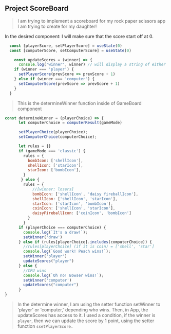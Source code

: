 ## Project ScoreBoard

> I am trying to implement a scoreboard for my rock paper scissors app I am trying to create for my daughter!

In the desired component: I will make sure that the score start off at 0. 
```js 
  const [playerScore, setPlayerScore] = useState(0)
  const [computerScore, setComputerScore] = useState(0)

    const updateScores = (winner) => {
      console.log("winner", winner) // will display a string of either 'player' or 'computer'
    if (winner === 'player') {
      setPlayerScore(prevScore => prevScore + 1) 
    } else if (winner === 'computer') {
      setComputerScore(prevScore => prevScore + 1)
    }
  }
```
> This is the determineWinner function inside of GameBoard component

```js
const determineWinner = (playerChoice) => {
      let computerChoice = computerResult(gameMode)

      setPlayerChoice(playerChoice);
      setComputerChoice(computerChoice);

      let rules = {}
      if (gameMode === 'classic') {
        rules = {
          bombIcon: ['shellIcon'],
          shellIcon: ['starIcon'],
          starIcon: ['bombIcon'], 
        }
       } else {
        rules = {
            //[winner: losers]
            bombIcon: ['shellIcon', 'daisy fireballIcon'],
            shellIcon: ['shellIcon', 'starIcon'],
            starIcon: ['starIcon', 'bombIcon'],
            coinIcon: ['shellIcon', 'starIcon'],
            daisyFireballIcon: ['coinIcon', 'bombIcon']
          }
        }      
      if (playerChoice === computerChoice) {
        console.log(`It's a draw!`);
        setWinner('draw')
      } else if (rules[playerChoice].includes(computerChoice)) {
        //rules[playerChoice] (if it is coin) = ['shell', 'star']
        console.log(`Good work! Peach wins!`);
        setWinner('player')
        updateScores("player")
      } else {
        //CPU wins
        console.log(`Oh no! Bowser wins!`);
        setWinner('computer')
        updateScores("computer")
      }
}
```

> In the determine winner, I am using the setter function setWinner  to 'player' or 'computer,' depending who wins. Then, in App, the updateScores has access to it. I used a condition, if the winner is `player`, then we can update the score by 1 point, using the setter function `ssetPlayerScore.`